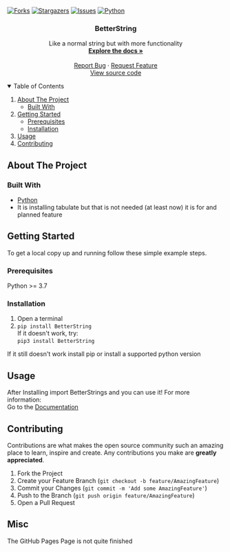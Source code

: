 <!--
This Readme is from: https://github.com/othneildrew/Best-README-Template
*** Thanks for checking out the Best-README-Template. If you have a suggestion
*** that would make this better, please fork the repo and create a pull request
*** or simply open an issue with the tag "enhancement".
*** Thanks again! Now go create something AMAZING! :D
-->

<!--
<p align="center">

[![Forks][forks-shield]][forks-url]
[![Stargazers][stars-shield]][stars-url]
[![Issues][issues-shield]][issues-url]
[![Python][Python-shield]][Python-url]
</p>
-->
<div class="grid-container">
<div class="Header">
<p align="center">

<a href="https://github.com/DerSchinken/BetterString/network/members"><img src="https://img.shields.io/github/forks/DerSchinken/BetterString?style=for-the-badge" alt="Forks"></a>
<a href="https://github.com/DerSchinken/BetterString/stargazers"><img src="https://img.shields.io/github/stars/DerSchinken/BetterString?style=for-the-badge" alt="Stargazers"></a>
<a href="https://github.com/DerSchinken/BetterString/issues"><img src="https://img.shields.io/github/issues/DerSchinken/BetterString?style=for-the-badge" alt="Issues"></a>
<a href="https://python.org/"><img src="https://img.shields.io/badge/Python-%3E%3D3.8-informational?style=for-the-badge&amp;logo=appveyor" alt="Python"></a>
</p>

<!-- PROJECT SHIELDS -->
<!--
*** I'm using markdown "reference style" links for readability.
*** Reference links are enclosed in brackets [ ] instead of parentheses ( ).
*** See the bottom of this document for the declaration of the reference variables
*** for contributors-url, forks-url, etc. This is an optional, concise syntax you may use.
*** https://www.markdownguide.org/basic-syntax/#reference-style-links
-->

<!-- PROJECT LOGO -->

<p align="center">
  <h3 align="center">BetterString</h3>

  <p align="center">
    Like a normal string but with more functionality
    <br />
    <a href="https://github.com/DerSchinken/BetterString/blob/main/docs/README.md"><strong>Explore the docs »</strong></a>
    <br />
    <br />
    <a href="https://github.com/DerSchinken/BetterString/issues">Report Bug</a>
    ·
    <a href="https://github.com/DerSchinken/BetterString/issues">Request Feature</a>
    <br />
    <a href="https://github.com/DerSchinken/BetterString/">View source code</a>
  </p>
</p>



<!-- TABLE OF CONTENTS -->
<details open="open">
  <summary>Table of Contents</summary>
  <ol>
    <li>
      <a href="#about-the-project">About The Project</a>
      <ul>
        <li><a href="#built-with">Built With</a></li>
      </ul>
    </li>
    <li>
      <a href="#getting-started">Getting Started</a>
      <ul>
        <li><a href="#prerequisites">Prerequisites</a></li>
        <li><a href="#installation">Installation</a></li>
      </ul>
    </li>
    <li><a href="#usage">Usage</a></li>
    <li><a href="#contributing">Contributing</a></li>
  </ol>
</details>



<!-- ABOUT THE PROJECT -->
## About The Project


### Built With

* [Python](https://python.org/)     
* It is installing tabulate but that is not needed (at least now) it is for and planned feature    



<!-- GETTING STARTED -->
## Getting Started

To get a local copy up and running follow these simple example steps.

### Prerequisites
Python >= 3.7

### Installation
1. Open a terminal
2. `pip install BetterString`   
If it doesn't work, try:  
   `pip3 install BetterString`
   
If it still doesn't work install pip or install a supported python version

<!-- USAGE EXAMPLES -->
## Usage
After Installing import BetterStrings and you can use it! For more information:    
Go to the [Documentation](https://github.com/DerSchinken/BetterString/blob/main/docs/README.md)

<!-- CONTRIBUTING -->
## Contributing

Contributions are what makes the open source community such an amazing place to learn, inspire and create. Any contributions you make are **greatly appreciated**.

1. Fork the Project
2. Create your Feature Branch (`git checkout -b feature/AmazingFeature`)
3. Commit your Changes (`git commit -m 'Add some AmazingFeature'`)
4. Push to the Branch (`git push origin feature/AmazingFeature`)
5. Open a Pull Request


<!-- Misc -->
## Misc   
The GitHub Pages Page is not quite finished


<!-- MARKDOWN LINKS & IMAGES -->
<!-- https://www.markdownguide.org/basic-syntax/#reference-style-links -->
[forks-shield]: https://img.shields.io/github/forks/DerSchinken/BetterString?style=for-the-badge
[forks-url]: https://github.com/DerSchinken/BetterString/network/members
[stars-shield]: https://img.shields.io/github/stars/DerSchinken/BetterString?style=for-the-badge
[stars-url]: https://github.com/DerSchinken/BetterString/stargazers
[issues-shield]: https://img.shields.io/github/issues/DerSchinken/BetterString?style=for-the-badge
[issues-url]: https://github.com/DerSchinken/BetterString/issues
[python-shield]: https://img.shields.io/badge/Python-%3E%3D%203.7-blue?style=for-the-badge&logo=appveyor
[python-url]: https://python.org/
